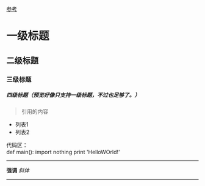 [参考](http://wowubuntu.com/markdown/)

# 一级标题  
## 二级标题
### 三级标题  
##### 四级标题（预览好像只支持一级标题，不过也足够了。）


> 引用的内容

* 列表1
* 列表2

代码区：  
    def main():
	    import  nothing
    print 'HelloWOrld!'
	
----
__强调__
_斜体_

----
